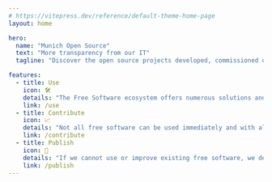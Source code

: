 ```yaml
---
# https://vitepress.dev/reference/default-theme-home-page
layout: home

hero:
  name: "Munich Open Source"
  text: "More transparency from our IT"
  tagline: "Discover the open source projects developed, commissioned or funded by the City of Munich."

features:
  - title: Use
    icon: 🛠
    details: "The Free Software ecosystem offers numerous solutions and applications. Modern software development is no longer possible without free software. Almost all software products contain free software."
    link: /use
  - title: Contribute
    icon: 📈
    details: "Not all free software can be used immediately and with all security and feature requirements. Free software also allows you to improve it and help fix bugs or add features."
    link: /contribute
  - title: Publish
    icon: 🚀
    details: "If we cannot use or improve existing free software, we develop free software ourselves. If we decide to develop software ourselves, it happens openly and freely."
    link: /publish
---
```


